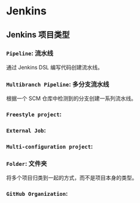 # Jenkins

## Jenkins 项目类型

### `Pipeline`: 流水线

通过 Jenkins DSL 编写代码创建流水线。

### `Multibranch Pipeline`: 多分支流水线

根据一个 SCM 仓库中检测到的分支创建一系列流水线。

### `Freestyle project`:

### `External Job`:

### `Multi-configuration project`:

### `Folder`: 文件夹

将多个项目归类到一起的方式，而不是项目本身的类型。

### `GitHub Organization`:
